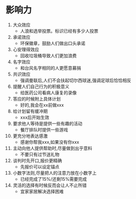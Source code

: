 # 影响力

1. 大众效应
   - 人浪和选举投票。标识已经有多少人投票
2. 承诺效应
   - 环保徽章，鼓励人们做出口头承诺
3. 心安理得效应
   - 回收垃圾桶导致人们更加浪费
4. 名字效应
   - 和台风名字相同的人更愿意募捐
5. 共识效应
   - 强调曼联后,人们不会扶起切尔西球迷,强调足球后恰恰相反
6. 提醒人们自己行为的积极意义
   - 给医药公司看病人康复的录像
7. 答应的时候附上具体计划
   - 好的,我会在xx前做xxx
8. 给计划留有缓冲期
   - xxx后开始生效
9. 要求他人等待是提供一些有趣的活动
   - 餐厅排队时提供一些游戏
10. 更充分地表达感激
    - 感谢你帮我xxx,如果没有你xxx
11. 主动向他人提供帮助时,尽量做到出乎意料
    - 不要只有过节送礼物
12. 谈判时先开口,报价更精确
    - 先报价可以设定锚点
13. 小数字法则,尽量把人的注意力放在小数字上
    - 已经完成了15%/还剩15%需要完成
14. 灵活的选择有时候反而会让人不止所错
    - 宜家家居解决选择困难
